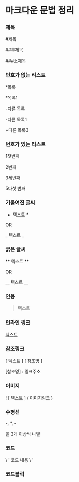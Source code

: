 # 마크다운 문법 정리


### 제목
#제목

##부제목

###소제목


### 번호가 없는 리스트
*목록

*목록1

-다른 목록

-다른 목록1

+다른 목록3


### 번호가 있는 리스트
1첫번째

2번째

3세번째

5다섯 번째


### 기울여진 글씨
* 텍스트 *

OR

_ 텍스트 _


### 굵은 글씨
** 텍스트 **

OR

__ 텍스트 __


### 인용
> 텍스트


### 인라인 링크
[ 텍스트 ]( 링크주소 ) 


### 참조링크
[ 텍스트 ] [ 참조명 ]


[참조명] : 링크주소


### 이미지
! [ 텍스트 ] ( 이미지링크 )


### 수평선
-, *, -  

을 3개 이상씩 나열


### 코드 
\ ' 코드 내용 \ '



### 코드블럭
